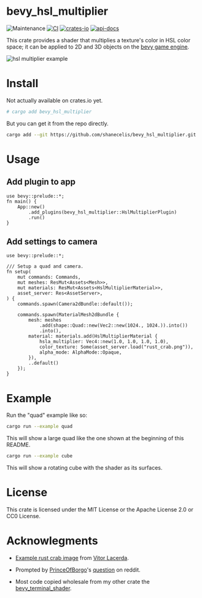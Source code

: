 # bevy_hsl_multiplier
![Maintenance](https://img.shields.io/badge/maintenance-actively--developed-brightgreen.svg)
[![CI](https://github.com/shanecelis/bevy_hsl_multiplier/actions/workflows/rust.yml/badge.svg)](https://github.com/shanecelis/bevy_hsl_multiplier/actions)
  [![crates-io](https://img.shields.io/crates/v/bevy_hsl_multiplier.svg)](https://crates.io/crates/bevy_hsl_multiplier)
  [![api-docs](https://docs.rs/bevy_hsl_multiplier/badge.svg)](https://docs.rs/bevy_hsl_multiplier)

This crate provides a shader that multiplies a texture's color in HSL color space; it can be applied to 2D
and 3D objects on the [bevy game engine](https://bevyengine.org).

![hsl multiplier example](https://github.com/shanecelis/bevy_terminal_shader/assets/54390/05308e0a-439f-4ae8-9aa2-07144222aa3e)

# Install

Not actually available on crates.io yet.

``` sh
# cargo add bevy_hsl_multiplier
```

But you can get it from the repo directly.

``` sh
cargo add --git https://github.com/shanecelis/bevy_hsl_multiplier.git
```

# Usage

## Add plugin to app
```compile
use bevy::prelude::*;
fn main() {
    App::new()
        .add_plugins(bevy_hsl_multiplier::HslMultiplierPlugin)
        .run()
}
```

## Add settings to camera

```compile
use bevy::prelude::*;

/// Setup a quad and camera.
fn setup(
    mut commands: Commands,
    mut meshes: ResMut<Assets<Mesh>>,
    mut materials: ResMut<Assets<HslMultiplierMaterial>>,
    asset_server: Res<AssetServer>,
) {
    commands.spawn(Camera2dBundle::default());

    commands.spawn(MaterialMesh2dBundle {
        mesh: meshes
            .add(shape::Quad::new(Vec2::new(1024., 1024.)).into())
            .into(),
        material: materials.add(HslMultiplierMaterial {
            hsla_multiplier: Vec4::new(1.0, 1.0, 1.0, 1.0),
            color_texture: Some(asset_server.load("rust_crab.png")),
            alpha_mode: AlphaMode::Opaque,
        }),
        ..default()
    });
}
```

# Example

Run the "quad" example like so:

``` sh
cargo run --example quad
```

This will show a large quad like the one shown at the beginning of this README.

``` sh
cargo run --example cube
```

This will show a rotating cube with the shader as its surfaces.

# License

This crate is licensed under the MIT License or the Apache License 2.0 or CC0 License.

# Acknowlegments

* [Example rust crab image](https://blog.devgenius.io/creating-an-api-with-rust-clean-architecture-axum-and-surrealdb-2a95b1b72e0f) from [Vitor Lacerda](https://medium.com/@vitorlacerdafaria7).

* Prompted by [PrinceOfBorgo](https://www.reddit.com/user/PrinceOfBorgo/)'s [question](https://www.reddit.com/r/bevy/comments/19dn10x/how_to_edit_colors_of_a_texture_in_a_spritebundle/) on reddit.

* Most code copied wholesale from my other crate the [bevy_terminal_shader](https://github.com/shanecelis/bevy_terminal_shader).
